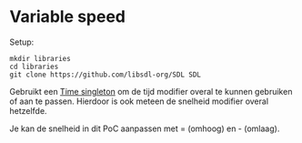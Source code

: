 # Variable speed
Setup:
```shell
mkdir libraries
cd libraries
git clone https://github.com/libsdl-org/SDL SDL
```

Gebruikt een [Time singleton](./includes/Time.h) om de tijd modifier overal te kunnen gebruiken of aan te passen.
Hierdoor is ook meteen de snelheid modifier overal hetzelfde.

Je kan de snelheid in dit PoC aanpassen met = (omhoog) en - (omlaag).